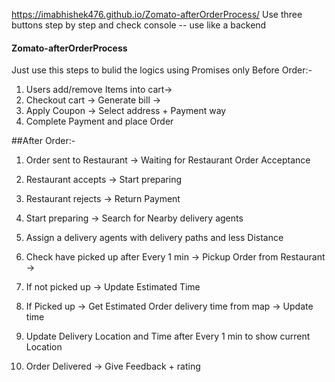 https://imabhishek476.github.io/Zomato-afterOrderProcess/
Use three buttons step by step and check console -- use like a backend


#### Zomato-afterOrderProcess
Just use this steps to bulid the logics using Promises only
Before Order:-
1. Users add/remove Items into cart->
2. Checkout cart -> Generate bill ->
3. Apply Coupon -> Select address + Payment way
4. Complete Payment and place Order

##After Order:-
1. Order sent to Restaurant -> Waiting for Restaurant Order Acceptance
2. Restaurant accepts -> Start preparing
3. Restaurant rejects -> Return Payment
4. Start preparing -> Search for Nearby delivery agents
5. Assign a delivery agents with delivery paths and less Distance

6. Check have picked up after Every 1 min -> Pickup Order from Restaurant ->
7. If not picked up -> Update Estimated Time
8. If Picked up -> Get Estimated Order delivery time from map -> Update time
9. Update Delivery Location and Time after Every 1 min to show current Location
10. Order Delivered -> Give Feedback + rating
